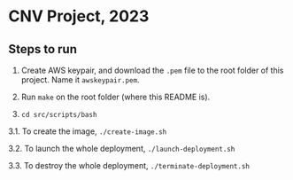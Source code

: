 # CNV Project, 2023

## Steps to run

1. Create AWS keypair, and download the `.pem` file to the root folder of this
project. Name it `awskeypair.pem`.

2. Run `make` on the root folder (where this README is).

3. `cd src/scripts/bash`

3.1. To create the image, `./create-image.sh`

3.2. To launch the whole deployment, `./launch-deployment.sh`

3.3. To destroy the whole deployment, `./terminate-deployment.sh`
